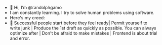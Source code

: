- 👋 Hi, I’m @randolphgamo
- I am constantly learning. I try to solve human problems using software.
- Here's my creed: 
- 🌱 Successful people start before they feel ready| Permit yourself to write junk | Produce the 1st draft as quickly as possible. You can always optimize after | Don't be afraid to make mistakes | Frontend is about trial and error.

<!---
randolphgamo/randolphgamo is a ✨ special ✨ repository because its `README.md` (this file) appears on your GitHub profile.
You can click the Preview link to take a look at your changes.
--->

